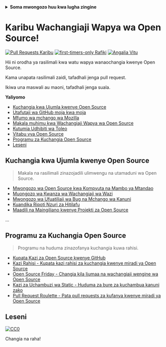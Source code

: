 <!-- Tafsiri hii -->
<details>
<summary>
<strong> Soma mwongozo huu kwa lugha zingine </strong>
</summary>
    <ul>
        <li><a href="./README.md"> Kiingereza </a></li>
        <li><a href="./README-MR.md"> मराठी </a></li>
        <li><a href="./README-BN.md"> বাংলা </a></li>
        <li><a href="./README-CN.md"> 中文 </a></li>
        <li><a href="./README-RU.md"> русский </a></li>
        <li><a href="./README-RO.md"> Românesc </a></li>
        <li><a href="./README-IT.md"> Italiano </a></li>
        <li><a href="./README-ID.md"> Indonesia </a></li>
        <li><a href="./README-ES.md"> Español </a></li>
        <li><a href="./README-pt-BR.md"> Português (BR) </a></li>
        <li><a href="./README-DE.md"> Deutsch </a></li>
        <li><a href="./README-HE.md"> עברית </a></li>
        <li><a href="./README-GR.md"> Ελληνικά </a></li>
        <li><a href="./README-FR.md"> Français </a></li>
        <li><a href="./README-TR.md"> Kituruki </a></li>
        <li><a href="./README-KO.md"> 한국어 </a></li>
        <li><a href="./README-JA.md"> 日本語 </a></li>
        <li><a href="./README-HI.md"> हिंदी </a></li>
        <li><a href="./README-FA.md"> فارسی </a></li>
        <li><a href="./README-UR.md">اردو </a></li>
        <li><a href="./README-AR.md">اللغة العربية </a></li>
        <li><a href="./README-TA.md">தமிழ்</a></li>
        <li><a href="./README-NE.md">नेपाली</a></li>
    </ul>
</details>
<!-- Tafsiri hii -->

# Karibu Wachangiaji Wapya wa Open Source!

[![Pull Requests Karibu](https://img.shields.io/badge/PRs-welcome-brightgreen.svg?style=flat)](https://makeapullrequest.com)
[![first-timers-only Rafiki](https://img.shields.io/badge/first--timers--only-friendly-blue.svg)](https://www.firsttimersonly.com/)
[![Angalia Vitu](https://github.com/freeCodeCamp/how-to-contribute-to-open-source/actions/workflows/test.yml/badge.svg)](https://github.com/freeCodeCamp/how-to-contribute-to-open-source/actions/workflows/test.yml)

Hii ni orodha ya rasilimali kwa watu wapya wanaochangia kwenye Open Source.

Kama unapata rasilimali zaidi, tafadhali jenga pull request.

Ikiwa una maswali au maoni, tafadhali jenga suala.

**Yaliyomo**

- [Kuchangia kwa Ujumla kwenye Open Source](#kuchangia-kwa-ujumla-kwenye-open-source)
- [Utafutaji wa GitHub moja kwa moja](#utafutaji-wa-github-moja-kwa-moja)
- [Mfumo wa mchango wa Mozilla](#mfumo-wa-mchango-wa-mozilla)
- [Makala muhimu kwa Wachangiaji Wapya wa Open Source](#makala-muhimu-kwa-wachangiaji-wapya-wa-open-source)
- [Kutumia Udhibiti wa Toleo](#kutumia-udhibiti-wa-toleo)
- [Vitabu vya Open Source](#vitabu-vya-open-source)
- [Programu za Kuchangia Open Source](#programu-za-kuchangia-open-source)
- [Leseni](#leseni)

## Kuchangia kwa Ujumla kwenye Open Source

> Makala na rasilimali zinazojadili ulimwengu na utamaduni wa Open Source.

- [Mwongozo wa Open Source kwa Kompyuta na Mambo ya Mtandao](https://opensource.guide/)
- [Muongozo wa Kwanza wa Wachangiaji wa Wazi](https://www.firsttimersonly.com/)
- [Mwongozo wa Ufuatiliaji wa Bug na Mchango wa Kanuni](https://www.codetriage.com/)
- [Kuandika Ripoti Nzuri za Hitilafu](https://opensource.com/article/18/11/how-write-good-bug-report)
- [Maadili na Maingiliano kwenye Projekti za Open Source](https://www.contributor-covenant.org/)

...

## Programu za Kuchangia Open Source

> Programu na huduma zinazofanya kuchangia kuwa rahisi.

- [Kupata Kazi za Open Source kwenye GitHub](https://github.com/search?q=label%3A%22good+first+issue%22+archived%3Afalse)
- [Kazi Rahisi - Kupata kazi rahisi za kuchangia kwenye miradi ya Open Source](https://github.com/systers/first-contributions)
- [Open Source Friday - Changia kila Ijumaa na wachangiaji wengine wa Open Source](https://opensourcefriday.com/)
- [Kazi za Uchambuzi wa Static - Huduma za bure za kuchambua kanuni zako](https://sonarcloud.io/organizations)
- [Pull Request Roulette - Pata pull requests za kufanya kwenye miradi ya Open Source](http://www.pullrequestroulette.com/)

## Leseni

[![CC0](https://licensebuttons.net/p/zero/1.0/88x31.png)](https://creativecommons.org/publicdomain/zero/1th/)

Changia na raha!
